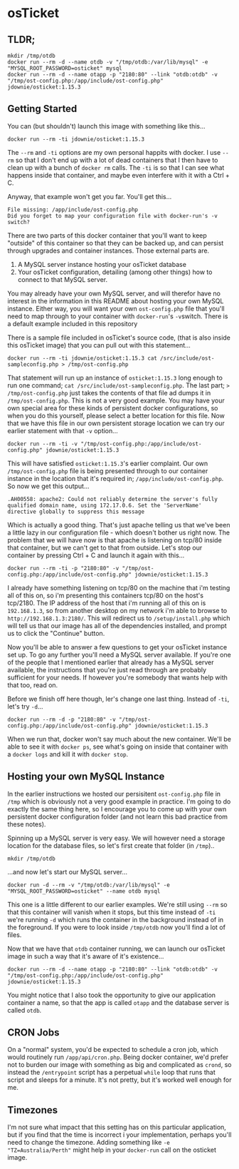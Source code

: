 # osTicket

## TLDR;

```
mkdir /tmp/otdb
docker run --rm -d --name otdb -v "/tmp/otdb:/var/lib/mysql" -e "MYSQL_ROOT_PASSWORD=osticket" mysql
docker run --rm -d --name otapp -p "2180:80" --link "otdb:otdb" -v "/tmp/ost-config.php:/app/include/ost-config.php" jdownie/osticket:1.15.3
```

## Getting Started

You can (but shouldn't) launch this image with something like this...

```
docker run --rm -ti jdownie/osticket:1.15.3
```

The `--rm` and `-ti` options are my own personal happits with docker. I use `--rm` so that I don't end up with a lot of dead containers that I then have to clean up with a bunch of `docker rm` calls. The `-ti` is so that I can see what happens inside that container, and maybe even interfere with it with a Ctrl + C.

Anyway, that example won't get you far. You'll get this...

```
File missing: /app/include/ost-config.php
Did you forget to map your configuration file with docker-run's -v switch?
```

There are two parts of this docker container that you'll want to keep "outside" of this container so that they can be backed up, and can persist through upgrades and container instances. Those external parts are.

1. A MySQL server instance hosting your osTicket database
2. Your osTicket configuration, detailing (among other things) how to connect to that MySQL server.

You may already have your own MySQL server, and will therefor have no interest in the information in this README about hosting your own MySQL instance. Either way, you will want your own `ost-config.php` file that you'll need to map through to your container with `docker-run`'s `-v`switch. There is a default example included in this repository

There is a sample file included in osTicket's source code, (that is also inside this osTicket image) that you can pull out with this statement...

```
docker run --rm -ti jdownie/osticket:1.15.3 cat /src/include/ost-sampleconfig.php > /tmp/ost-config.php
```

That statement will run up an instance of `osticket:1.15.3` long enough to run one command; `cat /src/include/ost-sampleconfig.php`. The last part; `> /tmp/ost-config.php` just takes the contents of that file ad dumps it in `/tmp/ost-config.php`. This is not a very good example. You may have your own special area for these kinds of persistent docker configurations, so when you do this yourself, please select a better location for this file. Now that we have this file in our own persistent storage location we can try our earlier statement with that `-v` option...

```
docker run --rm -ti -v "/tmp/ost-config.php:/app/include/ost-config.php" jdownie/osticket:1.15.3
```

This will have satisfied `osticket:1.15.3`'s earlier complaint. Our own `/tmp/ost-config.php` file is being presented through to our container instance in the location that it's required in; `/app/include/ost-config.php`. So now we get this output...

```
.AH00558: apache2: Could not reliably determine the server's fully qualified domain name, using 172.17.0.6. Set the 'ServerName' directive globally to suppress this message
```

Which is actually a good thing. That's just apache telling us that we've been a little lazy in our configuration file - which doesn't bother us right now. The problem that we will have now is that apache is listening on tcp/80 inside that container, but we can't get to that from outside. Let's stop our container by pressing Ctrl + C and launch it again with this...

```
docker run --rm -ti -p "2180:80" -v "/tmp/ost-config.php:/app/include/ost-config.php" jdownie/osticket:1.15.3
```

I already have something listening on tcp/80 on the machine that i'm testing all of this on, so i'm presenting this containers tcp/80 on the host's tcp/2180. The IP address of the host that i'm running all of this on is `192.168.1.3`, so from another desktop on my network i'm able to browse to `http://192.168.1.3:2180/`. This will redirect us to `/setup/install.php` which will tell us that our image has all of the dependencies installed, and prompt us to click the "Continue" button.

Now you'll be able to answer a few questions to get your osTicket instance set up. To go any further you'll need a MySQL server available. If you're one of the people that I mentioned earlier that already has a MySQL server available, the instructions that you're just read through are probably sufficient for your needs. If however you're somebody that wants help with that too, read on.

Before we finish off here though, ler's change one last thing. Instead of `-ti`, let's try `-d`...
```
docker run --rm -d -p "2180:80" -v "/tmp/ost-config.php:/app/include/ost-config.php" jdownie/osticket:1.15.3
```

When we run that, docker won't say much about the new container. We'll be able to see it with `docker ps`, see what's going on inside that container with a `docker logs` and kill it with `docker stop`.

## Hosting your own MySQL Instance

In the earlier instructions we hosted our persisitent `ost-config.php` file in `/tmp` which is obviously not a very good example in practice. I'm going to do exactly the same thing here, so I encourage you to come up with your own persistent docker configuration folder (and not learn this bad practice from these notes).

Spinning up a MySQL server is very easy. We will however need a storage location for the database files, so let's first create that folder (in `/tmp`)..

```
mkdir /tmp/otdb
```

...and now let's start our MySQL server...

```
docker run -d --rm -v "/tmp/otdb:/var/lib/mysql" -e "MYSQL_ROOT_PASSWORD=osticket" --name otdb mysql
```

This one is a little different to our earlier examples. We're still using `--rm` so that this container will vanish when it stops, but this time instead of `-ti` we're running `-d` which runs the container in the background instead of in the foreground. If you were to look inside `/tmp/otdb` now you'll find a lot of files.

Now that we have that `otdb` container running, we can launch our osTicket image in such a way that it's aware of it's existence...

```
docker run --rm -d --name otapp -p "2180:80" --link "otdb:otdb" -v "/tmp/ost-config.php:/app/include/ost-config.php" jdownie/osticket:1.15.3
```

You might notice that I also took the opportunity to give our application container a name, so that the app is called `otapp` and the database server is called `otdb`.

## CRON Jobs

On a "normal" system, you'd be expected to schedule a cron job, which would routinely run `/app/api/cron.php`. Being  docker container, we'd prefer not to burden our image with something as big and complicated as `crond`, so instead the `/entrypoint` script has a perpetual `while` loop that runs that script and sleeps for a minute. It's not pretty, but it's worked well enough for me.

## Timezones

I'm not sure what impact that this setting has on this particular application, but if you find that the time is incorrect i your implementation, perhaps you'll need to change the timezone. Adding something like `-e "TZ=Australia/Perth"` might help in your `docker-run` call on the osticket image.

